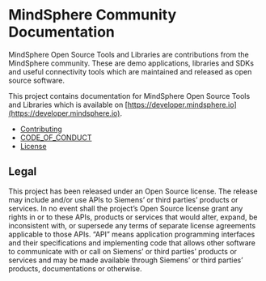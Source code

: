 # MindSphere Community Documentation

MindSphere Open Source Tools and Libraries are contributions from the MindSphere community. These are demo applications, libraries and SDKs and useful connectivity tools which are maintained and released as open source software.

This project contains documentation for MindSphere Open Source Tools and Libraries which is available on [https://developer.mindsphere.io](https://developer.mindsphere.io).

- [Contributing](./CONTRIBUTING)
- [CODE_OF_CONDUCT](./CODE_OF_CONDUCT)
- [License](./LICENSE)

## Legal

This project has been released under an Open Source license. The release may include and/or use APIs to Siemens’ or third parties’ products or services. In no event shall the project’s Open Source license grant any rights in or to these APIs, products or services that would alter, expand, be inconsistent with, or supersede any terms of separate license agreements applicable to those APIs. “API” means application programming interfaces and their specifications and implementing code that allows other software to communicate with or call on Siemens’ or third parties’ products or services and may be made available through Siemens’ or third parties’ products, documentations or otherwise.
